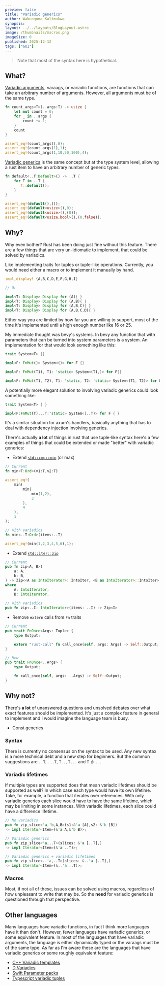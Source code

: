 ```yaml
---
preview: false
title: "Variadic generics"
author: Wakunguma Kalimukwa
synopsis: 
layout: ../../layouts/BlogLayout.astro
image: /thumbnails/macros.png
imageSize: 0
published: 2025-12-12
tags: ["GUI"]
---
```


> Note that most of the syntax here is hypothetical.

## What?

[Variadic arguments](https://en.wikipedia.org/wiki/Variadic_function), varaags, or variadic functions,
are functions that can take an arbitrary number of arguments. However, all arguments must be of the
same type.

```rust
fn count_args<T>(..args:T) -> usize {
    let mut count = 0;
    for _ in ..args {
        count += 1;
    }
    count
}

assert_eq!(count_args(),0);
assert_eq!(count_args(1),1);
assert_eq!(count_args(1,10,50,100),4);
```


[Variadic generics](https://en.wikipedia.org/wiki/Variadic_template) is the same concept but at the type
system level, allowing a rust item to have an arbitrary number of generic types.

```rust
fn default<..T:Default>() -> ..T {
    for T in ..T {
       T::default();
    }
}

assert_eq!(default(),());
assert_eq!(default<usize>(),0);
assert_eq!(default<usize>(),(0));
assert_eq!(default<usize,bool>(),(0,false));
```

## Why?
Why even bother? Rust has been doing just fine without this feature.
There are a few things that are very un-idiomatic to implement, that could be solved by variadics.

Like implementing traits for tuples or tuple-like operations. Currently, you would need either a macro
or to implement it manually by hand.

```rust
impl_display! {A,B,C,D,E,F,G,H,I}

// Or

impl<T: Display> Display for (A){ }
impl<T: Display> Display for (A,B){ }
impl<T: Display> Display for (A,B,C){ }
impl<T: Display> Display for (A,B,C,D){ }
```

Either way you are limited by how far you are willing to support, most of the time it's implemented
until a high enough number like 16 or 25.

My immediate thought was bevy's systems. In bevy any function that with parameters that can be 
turned into system parameters is a system. 
An implementation for that would look something like this:

```rust
trait System<T> {}

impl<F: FnMut()> System<()> for F {}

impl<F: FnMut(T1), T1: 'static> System<(T1,)> for F{} 

impl<F: FnMut(T1, T2), T1: 'static, T2: 'static> System<(T1, T2)> for F {}
```

A potentially more elegant solution to involving variadic generics could look something like:

```rust
trait System<T> { }

impl<F:FnMut(T),..T:'static> System<(..T)> for F { }
```

It's a similar situation for axum's handlers, basically anything that has to 
deal with dependency injection involving generics. 

There's actually **a lot** of things in rust that use tuple-like syntax 
here's a few examples of things that could be extended or made "better" with variadic generics:

- Extend [`std::cmp::min`](https://doc.rust-lang.org/std/cmp/fn.min.html) (or max)

```rust
// Current
fn min<T:Ord>(v1:T,v2:T)

assert_eq!(
    min(
        min(
            min(1,2),
            3
        ),
        4
    ),
    1
);

// With variadics
fn min<..T:Ord>(items:..T)

assert_eq!(min(1,2,3,4,5,6),1);
```

- Extend [`std::iter::zip`](https://doc.rust-lang.org/std/iter/fn.zip.html)

```rust
// Current
pub fn zip<A, B>(
    a: A,
    b: B,
) -> Zip<<A as IntoIterator>::IntoIter, <B as IntoIterator>::IntoIter>
where
    A: IntoIterator,
    B: IntoIterator,
    
// With variadics
pub fn zip<..I: IntoIterator>(items: ..I) -> Zip<I> 
```

- Remove `extern` calls from `Fn` traits

```rust
// Current
pub trait FnOnce<Args: Tuple> {
    type Output;

    extern "rust-call" fn call_once(self, args: Args) -> Self::Output;
}

// New
pub trait FnOnce<..Args> {
    type Output;

    fn call_once(self, args: ..Args) -> Self::Output;
}
```


## Why not?
There's **a lot** of unanswered questions and unsolved debates over what exact features should 
be implemented. It's just a complex feature in general to implement and I would 
imagine the language team is busy.

- Const generics

### Syntax 
There is currently no consensus on the syntax to be used. Any new syntax is a more 
technical debt and a new step for beginners. But the common suggestions are 
`..T`, `...T`, `T..`, `T...` and `T @ ..`. 

### Variadic lifetimes
If multiple types are supported does that mean variadic lifetimes should be supported as well?
In which case each type would have its own lifetime. Take, for example, a function that iterates over 
references. With only variadic generics each slice would have to have the same lifetime,
which may be limiting in some instances. With variadic lifetimes, each slice could have a difference lifetime.

```rust
// No variadics
pub fn zip_slice<'a,'b,A,B>(s1:&'a [A],s2: &'b [B]) 
-> impl Iterator<Item=(&'a A,&'b B)>;

// Variadic generics
pub fn zip_slice<'a,..T>(slices: &'a [..T],) 
-> impl Iterator<Item=(&'a ..T)>;

// Variadic generics + variadic lifetimes
pub fn zip_slice<..'a,..T>(slices: &..'a [..T],) 
-> impl Iterator<Item=(&..'a ..T)>;
```

### Macros
Most, if not all of these, issues can be solved using macros, regardless of how unpleasant to write 
that may be. So the **need** for variadic generics is questioned through that perspective.

## Other languages
Many languages have variadic functions, in fact I think more languages have it than don't. 
However, fewer languages have variadic generics, or some equivalent feature. In most of the languages that 
have variadic arguments, the language is either dynamically typed or the varaags must be of the same type.
As far as I'm aware these are the languages that have variadic generics or some roughly equivalent feature:

- [C++ Variadic templates](https://gcc.gnu.org/wiki/variadic-templates)
- [D Variadics](https://dlang.org/articles/variadic-function-templates.html)
- [Swift Parameter packs](https://www.swift.org/blog/pack-iteration/)
- [Typescript variadic tuples](https://www.typescriptlang.org/docs/handbook/release-notes/typescript-4-0.html#variadic-tuple-types)

